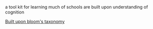 a tool kit for learning 
much of schools are built upon understanding of cognition

[Built upon bloom's taxonomy](https://tc2.ca/uploads/PDFs/Critical%20Discussions/unfortunate_consequences_blooms_taxonomy.pdf) 